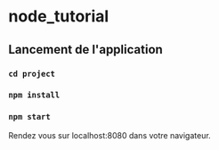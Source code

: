 # node_tutorial

## Lancement de l'application

### `cd project`
### `npm install`
### `npm start`

Rendez vous sur localhost:8080 dans votre navigateur.